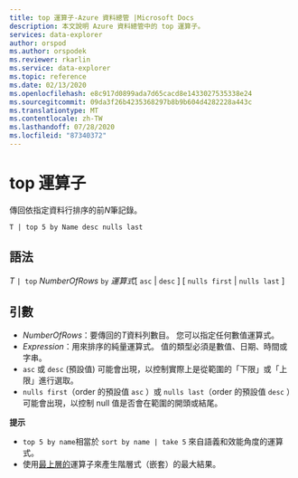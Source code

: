 ```yaml
---
title: top 運算子-Azure 資料總管 |Microsoft Docs
description: 本文說明 Azure 資料總管中的 top 運算子。
services: data-explorer
author: orspod
ms.author: orspodek
ms.reviewer: rkarlin
ms.service: data-explorer
ms.topic: reference
ms.date: 02/13/2020
ms.openlocfilehash: e8c917d0899ada7d65cacd8e1433027535338e24
ms.sourcegitcommit: 09da3f26b4235368297b8b9b604d4282228a443c
ms.translationtype: MT
ms.contentlocale: zh-TW
ms.lasthandoff: 07/28/2020
ms.locfileid: "87340372"
---
```

# <a name="top-operator"></a>top 運算子

傳回依指定資料行排序的前*N*筆記錄。

```kusto
T | top 5 by Name desc nulls last
```

## <a name="syntax"></a>語法

*T* `| top` *NumberOfRows* `by` *運算式*[ `asc`  |  `desc` ] [ `nulls first`  |  `nulls last` ]

## <a name="arguments"></a>引數

* *NumberOfRows*：要傳回的*T*資料列數目。 您可以指定任何數值運算式。
* *Expression*：用來排序的純量運算式。 值的類型必須是數值、日期、時間或字串。
* `asc` 或 `desc` (預設值) 可能會出現，以控制實際上是從範圍的「下限」或「上限」進行選取。
* `nulls first`（order 的預設值 `asc` ）或 `nulls last`（order 的預設值 `desc` ）可能會出現，以控制 null 值是否會在範圍的開頭或結尾。


**提示**

* `top 5 by name`相當於 `sort by name | take 5` 來自語義和效能角度的運算式。
* 使用[最上層的](topnestedoperator.md)運算子來產生階層式（嵌套）的最大結果。